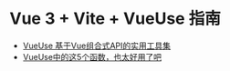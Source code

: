 # Vue 3 + Vite + VueUse 指南

- [VueUse 基于Vue组合式API的实用工具集](https://www.vueusejs.com/)
- [VueUse中的这5个函数，也太好用了吧](https://blog.csdn.net/qq449245884/article/details/119592600)
